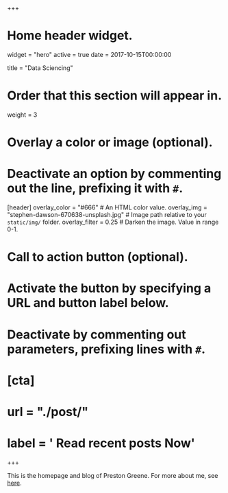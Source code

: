+++
# Home header widget.
widget = "hero"
active = true
date = 2017-10-15T00:00:00

title = "Data Sciencing"

# Order that this section will appear in.
weight = 3

# Overlay a color or image (optional).
#   Deactivate an option by commenting out the line, prefixing it with `#`.
[header]
  overlay_color = "#666"  # An HTML color value.
  overlay_img = "stephen-dawson-670638-unsplash.jpg"  # Image path relative to your `static/img/` folder.
  overlay_filter = 0.25  # Darken the image. Value in range 0-1.

# Call to action button (optional).
#   Activate the button by specifying a URL and button label below.
#   Deactivate by commenting out parameters, prefixing lines with `#`.
# [cta]
#  url = "./post/"
#  label = '<i class="fa fa-book-open"></i> Read recent posts Now'
+++

This is the homepage and blog of Preston Greene. For more about me, see [here](./about). 
